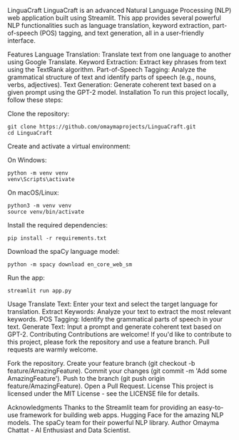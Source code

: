 LinguaCraft
LinguaCraft is an advanced Natural Language Processing (NLP) web application built using Streamlit. This app provides several powerful NLP functionalities such as language translation, keyword extraction, part-of-speech (POS) tagging, and text generation, all in a user-friendly interface.

Features
Language Translation: Translate text from one language to another using Google Translate.
Keyword Extraction: Extract key phrases from text using the TextRank algorithm.
Part-of-Speech Tagging: Analyze the grammatical structure of text and identify parts of speech (e.g., nouns, verbs, adjectives).
Text Generation: Generate coherent text based on a given prompt using the GPT-2 model.
Installation
To run this project locally, follow these steps:

Clone the repository:

```
git clone https://github.com/omaymaprojects/LinguaCraft.git
cd LinguaCraft
```
Create and activate a virtual environment:

On Windows:

```
python -m venv venv
venv\Scripts\activate 
```
On macOS/Linux:

```
python3 -m venv venv
source venv/bin/activate
```
Install the required dependencies:

```
pip install -r requirements.txt
```
Download the spaCy language model:

```
python -m spacy download en_core_web_sm
```
Run the app:

```
streamlit run app.py
```
Usage
Translate Text: Enter your text and select the target language for translation.
Extract Keywords: Analyze your text to extract the most relevant keywords.
POS Tagging: Identify the grammatical parts of speech in your text.
Generate Text: Input a prompt and generate coherent text based on GPT-2.
Contributing
Contributions are welcome! If you'd like to contribute to this project, please fork the repository and use a feature branch. Pull requests are warmly welcome.

Fork the repository.
Create your feature branch (git checkout -b feature/AmazingFeature).
Commit your changes (git commit -m 'Add some AmazingFeature').
Push to the branch (git push origin feature/AmazingFeature).
Open a Pull Request.
License
This project is licensed under the MIT License - see the LICENSE file for details.

Acknowledgments
Thanks to the Streamlit team for providing an easy-to-use framework for building web apps.
Hugging Face for the amazing NLP models.
The spaCy team for their powerful NLP library.
Author
Omayma Chattat - AI Enthusiast and Data Scientist.
